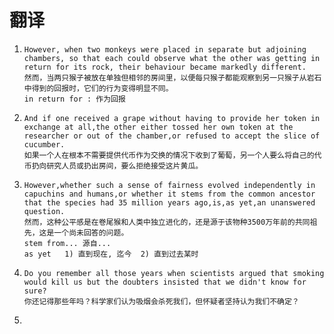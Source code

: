 # 翻译

1. ```
   However, when two monkeys were placed in separate but adjoining chambers, so that each could observe what the other was getting in return for its rock, their behaviour became markedly different.
   然而，当两只猴子被放在单独但相邻的房间里，以便每只猴子都能观察到另一只猴子从岩石中得到的回报时，它们的行为变得明显不同。
   in return for : 作为回报
   ```

2. ```
   And if one received a grape without having to provide her token in exchange at all,the other either tossed her own token at the researcher or out of the chamber,or refused to accept the slice of cucumber.
   如果一个人在根本不需要提供代币作为交换的情况下收到了葡萄，另一个人要么将自己的代币扔向研究人员或扔出房间，要么拒绝接受这片黄瓜。
   
   ```

3. ```
   However,whether such a sense of fairness evolved independently in capuchins and humans,or whether it stems from the common ancestor that the species had 35 million years ago,is,as yet,an unanswered question.
   然而，这种公平感是在卷尾猴和人类中独立进化的，还是源于该物种3500万年前的共同祖先，这是一个尚未回答的问题。
   stem from...	源自...
   as yet	1) 直到现在, 迄今  2) 直到过去某时
   
   ```

4. ```
   Do you remember all those years when scientists argued that smoking would kill us but the doubters insisted that we didn't know for sure?
   你还记得那些年吗？科学家们认为吸烟会杀死我们，但怀疑者坚持认为我们不确定？
   ```

3. 





